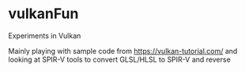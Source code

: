 # vulkanFun
Experiments in Vulkan

Mainly playing with sample code from https://vulkan-tutorial.com/
and looking at SPIR-V tools to convert GLSL/HLSL to SPIR-V and reverse
